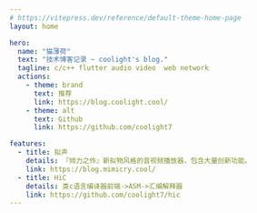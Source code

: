 ```yaml
---
# https://vitepress.dev/reference/default-theme-home-page
layout: home

hero:
  name: "猫薄荷"
  text: "技术博客记录 ~ coolight's blog."
  tagline: c/c++ flutter audio video  web network
  actions:
    - theme: brand
      text: 推荐
      link: https://blog.coolight.cool/
    - theme: alt
      text: Github
      link: https://github.com/coolight7

features:
  - title: 拟声
    details: 『倾力之作』新拟物风格的音视频播放器，包含大量创新功能。
    link: https://blog.mimicry.cool/
  - title: HiC
    details: 类c语言编译器前端->ASM->汇编解释器
    link: https://github.com/coolight7/hic
---
```


